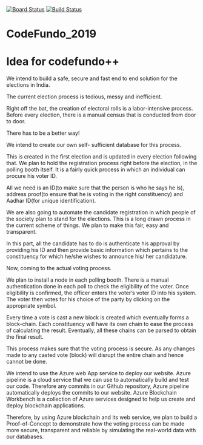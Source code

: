 [![Board Status](https://dev.azure.com/Stallions-A/ace3487f-cac5-47f2-b8fb-2b2907197500/d90cab1c-eb8d-4fbd-b0ac-7ad84547dcea/_apis/work/boardbadge/52174574-a8f7-4b9f-9cf1-01b5288acbcc?columnOptions=1)](https://dev.azure.com/Stallions-A/ace3487f-cac5-47f2-b8fb-2b2907197500/_boards/board/t/d90cab1c-eb8d-4fbd-b0ac-7ad84547dcea/Microsoft.RequirementCategory/)
[![Build Status](https://dev.azure.com/Stallions-A/Codefundo/_apis/build/status/Darth-Kronos.CodeFundo_2019?branchName=master)](https://dev.azure.com/Stallions-A/Codefundo/_build/latest?definitionId=3&branchName=master)
# CodeFundo_2019
# Idea for codefundo++

We intend to build a safe, secure and fast end to end solution for the elections in India.

The current election process is tedious, messy and inefficient.

Right off the bat, the creation of electoral rolls is a labor-intensive process.
Before every election, there is a manual census that is conducted from door to door.

There has to be a better way!

We intend to create our own self- sufficient database for this process.

This is created in the first election and is updated in every election following that. We plan to hold the registration process right before the election, in the polling booth itself. It is a fairly quick process in which an individual can procure his voter ID.

All we need is an ID(to make sure that the person is who he says he is), address proof(to ensure that he is voting in the right constituency) and Aadhar ID(for unique identification).

We are also going to automate the candidate registration in which people of the society plan to stand for the elections. This is a long drawn process in the current scheme of things. We plan to make this fair, easy and transparent.

In this part, all the candidate has to do is authenticate his approval by providing his ID and then provide basic information which pertains to the constituency for which he/she wishes to announce his/ her candidature.

Now, coming to the actual voting process.

We plan to install a node in each polling booth. There is a manual authentication done in each poll to check the eligibility of the voter. Once eligibility is confirmed, the officer enters the voter’s voter ID into his system. The voter then votes for his choice of the party by clicking on the appropriate symbol.

Every time a vote is cast a new block is created which eventually forms a block-chain. Each constituency will have its own chain to ease the process of calculating the result. Eventually, all these chains can be parsed to obtain the final result.

This process makes sure that the voting process is secure. As any changes made to any casted vote (block) will disrupt the entire chain and hence cannot be done.

We intend to use the Azure web App service to deploy our website. Azure pipeline is a cloud service that we can use to automatically build and test our code. Therefore any commits in our Github repository, Azure pipeline automatically deploys the commits to our website. Azure Blockchain Workbench is a collection of Azure services designed to help us create and deploy blockchain applications.

Therefore, by using Azure blockchain and its web service, we plan to build a Proof-of-Concept to demonstrate how the voting process can be made more secure, transparent and reliable by simulating the real-world data with our databases.


